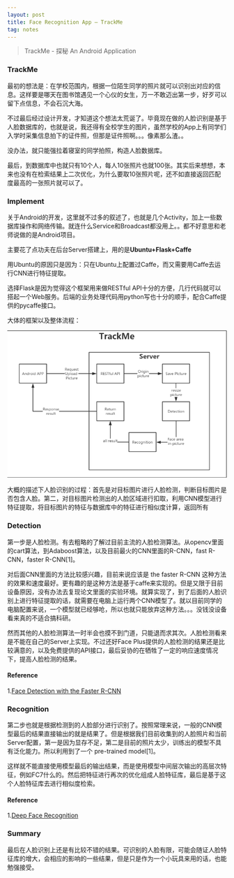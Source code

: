 ```yaml
---
layout: post
title: Face Recognition App — TrackMe
tag: notes
---
```


> TrackMe - 探秘 An Android Application

### TrackMe

最初的想法是：在学校范围内，根据一位陌生同学的照片就可以识别出对应的信息。这样要是哪天在图书馆遇见一个心仪的女生，万一不敢迈出第一步，好歹可以留下点信息，不会石沉大海。

不过最后经过设计开发，才知道这个想法太荒诞了。毕竟现在做的人脸识别是基于人脸数据库的，也就是说，我还得有全校学生的图片，虽然学校的App上有同学们入学时采集信息拍下的证件照，但那是证件照啊。。。像素那么渣。。

没办法，就只能强拉着寝室的同学拍照，构造人脸数据库。

最后，到数据库中也就只有10个人，每人10张照片也就100张。其实后来想想，本来也没有在检索结果上二次优化，为什么要取10张照片呢，还不如直接返回匹配度最高的一张照片就可以了。

### Implement

关于Android的开发，这里就不过多的叙述了，也就是几个Activity，加上一些数据库操作和网络传输。就连什么Service和Broadcast都没用上。。都不好意思和老师说做的是Android项目。

主要花了点功夫在后台Server搭建上，用的是<b>Ubuntu+Flask+Caffe</b>

用Ubuntu的原因只是因为：只在Ubuntu上配置过Caffe，而又需要用Caffe去运行CNN进行特征提取。

选择Flask是因为觉得这个框架用来做RESTful API十分的方便，几行代码就可以搭起一个Web服务。后端的业务处理代码用python写也十分的顺手，配合Caffe提供的pycaffe接口。

大体的框架以及整体流程：

<img src="/images/trackme.png">

大概的描述下人脸识别的过程：首先是对目标图片进行人脸检测，判断目标图片是否包含人脸。第二，对目标图片检测出的人脸区域进行扣取，利用CNN模型进行特征提取，将目标图片的特征与数据库中的特征进行相似度计算，返回所有

### Detection

第一步是人脸检测。有去粗略的了解过目前主流的人脸检测算法。从opencv里面的cart算法，到Adaboost算法，以及目前最火的CNN里面的R-CNN，fast R-CNN，faster R-CNN[1]。

对后面CNN里面的方法比较感兴趣，目前来说应该是 the faster R-CNN 这种方法的效果和速度最好。更有趣的是这种方法是基于caffe来实现的。但是又限于目前设备原因，没有办法去复现论文里面的实验环境。就算实现了，到了后面的人脸识别上进行特征提取的话，就需要在电脑上运行两个CNN模型了。就以目前同学的电脑配置来说，一个模型就已经够呛，所以也就只能放弃这种方法。。。没钱没设备看来真的不适合搞科研。

然而其他的人脸检测算法一时半会也摸不到门道，只能退而求其次。人脸检测看来是不能在自己的Server上实现。不过还好Face Plus提供的人脸检测的结果还是比较满意的，以及免费提供的API接口，最后妥协的在牺牲了一定的响应速度情况下，提高人脸检测的结果。

#### Reference

1.<a href="https://arxiv.org/pdf/1606.03473v1.pdf">Face Detection with the Faster R-CNN</a>

### Recognition 

第二步也就是根据检测到的人脸部分进行识别了。按照常理来说，一般的CNN模型最后的结果直接输出的就是结果了。但是根据我们目前收集到的人脸照片和当前Server配置，第一是因为显存不足，第二是目前的照片太少，训练出的模型不具有泛化能力。所以利用到了一个 pre-trained model[1]。

这样就不能直接使用模型最后的输出结果，而是使用模型中间层次输出的高层次特征，例如FC7什么的。然后把特征进行再次的优化组成人脸特征库，最后是基于这个人脸特征库去进行相似度检索。

#### Reference

1.<a href="http://www.robots.ox.ac.uk/~vgg/publications/2015/Parkhi15/parkhi15.pdf">Deep Face Recognition</a>

### Summary

最后在人脸识别上还是有比较不错的结果。可识别的人脸有限，可能会随证人脸特征库的增大，会相应的影响的一些结果，但是只是作为一个小玩具来用的话，也能勉强接受。
